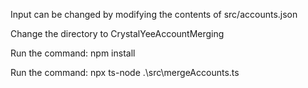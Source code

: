Input can be changed by modifying the contents of src/accounts.json

Change the directory to CrystalYeeAccountMerging

Run the command:
npm install

Run the command:
npx ts-node .\src\mergeAccounts.ts
